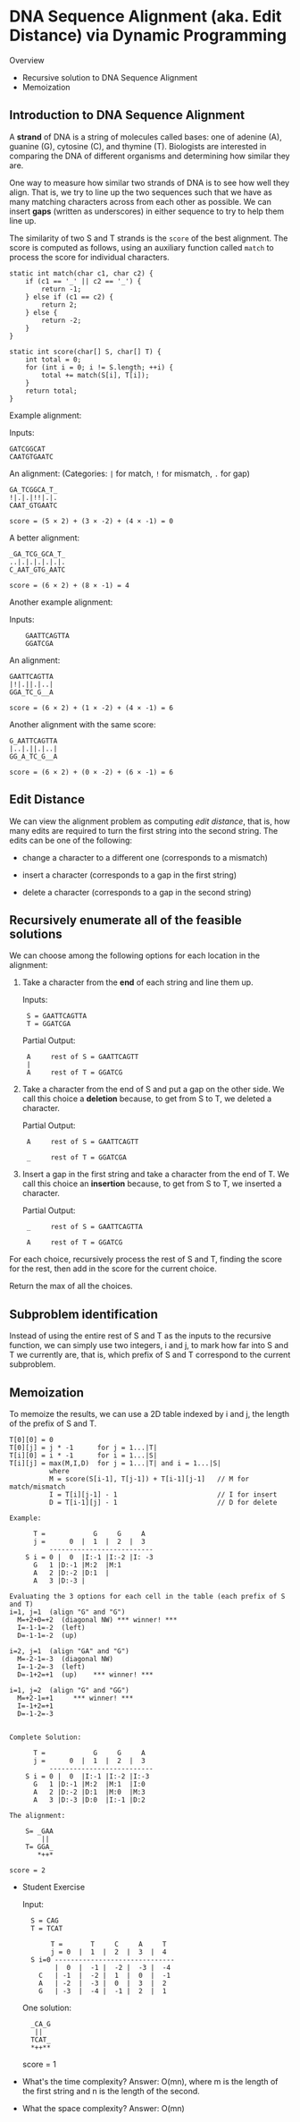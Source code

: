 # DNA Sequence Alignment (aka. Edit Distance) via Dynamic Programming

Overview

* Recursive solution to DNA Sequence Alignment
* Memoization

## Introduction to DNA Sequence Alignment

A **strand** of DNA is a string of molecules called bases: one of adenine
(A), guanine (G), cytosine (C), and thymine (T). Biologists are
interested in comparing the DNA of different organisms and determining
how similar they are.

One way to measure how similar two strands of DNA is to see how well
they align. That is, we try to line up the two sequences such that we
have as many matching characters across from each other as
possible. We can insert **gaps** (written as underscores) in either
sequence to try to help them line up.

The similarity of two S and T strands is the `score` of the best
alignment. The score is computed as follows, using an auxiliary
function called `match` to process the score for individual
characters.

	static int match(char c1, char c2) {
		if (c1 == '_' || c2 == '_') {
			return -1;
		} else if (c1 == c2) {
			return 2;
		} else {
			return -2;
		}
	}

	static int score(char[] S, char[] T) {
		int total = 0;
		for (int i = 0; i != S.length; ++i) {
			total += match(S[i], T[i]);
		}
		return total;
	}

Example alignment:

Inputs:

	GATCGGCAT
	CAATGTGAATC

An alignment: (Categories: `|` for match, `!` for mismatch, `.` for gap)

	GA_TCGGCA_T_
	!|.|.|!!|.|.
	CAAT_GTGAATC

    score = (5 × 2) + (3 × -2) + (4 × -1) = 0

A better alignment:

	_GA_TCG_GCA_T_
	..|.|.|.|.|.|.
	C_AAT_GTG_AATC

    score = (6 × 2) + (8 × -1) = 4

Another example alignment:
    
Inputs:

		GAATTCAGTTA
		GGATCGA

An alignment:

	GAATTCAGTTA
	|!|.||.|..|
	GGA_TC_G__A

	score = (6 × 2) + (1 × -2) + (4 × -1) = 6

Another alignment with the same score:

	G_AATTCAGTTA
	|..|.||.|..|
	GG_A_TC_G__A

	score = (6 × 2) + (0 × -2) + (6 × -1) = 6

## Edit Distance

We can view the alignment problem as computing *edit distance*,
that is, how many edits are required to turn the first string
into the second string. The edits can be one of the following:

* change a character to a different one (corresponds to a mismatch)

* insert a character (corresponds to a gap in the first string)

* delete a character (corresponds to a gap in the second string)


## Recursively enumerate all of the feasible solutions

We can choose among the following options for each location in the
alignment:
      
1. Take a character from the **end** of each string and line them up.

	Inputs:

		S = GAATTCAGTTA
		T = GGATCGA

	Partial Output:

		A     rest of S = GAATTCAGTT
		|
		A     rest of T = GGATCG

2. Take a character from the end of S and put a gap on the other side.
   We call this choice a **deletion** because, to get from S to T,
   we deleted a character.

	Partial Output:

		A     rest of S = GAATTCAGTT

		_     rest of T = GGATCGA

3. Insert a gap in the first string and take a character from
   the end of T.  We call this choice an **insertion** because,
   to get from S to T, we inserted a character.

	Partial Output:

		_     rest of S = GAATTCAGTTA

		A     rest of T = GGATCG


For each choice, recursively process the rest of S and T, finding the
score for the rest, then add in the score for the current choice.

Return the max of all the choices.

## Subproblem identification

Instead of using the entire rest of S and T as the inputs to the
recursive function, we can simply use two integers, i and j, to mark
how far into S and T we currently are, that is, which prefix of S and
T correspond to the current subproblem.

## Memoization 

To memoize the results, we can use a 2D table indexed by i and j, the
length of the prefix of S and T.

	T[0][0] = 0
	T[0][j] = j * -1      for j = 1...|T|
	T[i][0] = i * -1      for i = 1...|S|
	T[i][j] = max(M,I,D)  for j = 1...|T| and i = 1...|S|
			  where
			  M = score(S[i-1], T[j-1]) + T[i-1][j-1]   // M for match/mismatch
			  I = T[i][j-1] - 1                         // I for insert
			  D = T[i-1][j] - 1                         // D for delete

    Example:

          T =            G     G     A
          j =      0  |  1  |  2  |  3
              --------------------------
        S i = 0 |  0  |I:-1 |I:-2 |I: -3
          G   1 |D:-1 |M:2  |M:1
          A   2 |D:-2 |D:1  |
          A   3 |D:-3 | 

    Evaluating the 3 options for each cell in the table (each prefix of S and T)
	i=1, j=1  (align "G" and "G")
	  M=+2+0=+2  (diagonal NW) *** winner! ***
	  I=-1-1=-2  (left)
	  D=-1-1=-2  (up)

	i=2, j=1  (align "GA" and "G")
	  M=-2-1=-3  (diagonal NW)
	  I=-1-2=-3  (left)
	  D=-1+2=+1  (up)    *** winner! ***

	i=1, j=2  (align "G" and "GG")
	  M=+2-1=+1     *** winner! ***
	  I=-1+2=+1
	  D=-1-2=-3


    Complete Solution:

          T =            G     G     A
          j =      0  |  1  |  2  |  3
              --------------------------
        S i = 0 |  0  |I:-1 |I:-2 |I:-3
          G   1 |D:-1 |M:2  |M:1  |I:0
          A   2 |D:-2 |D:1  |M:0  |M:3
          A   3 |D:-3 |D:0  |I:-1 |D:2

    The alignment:

        S= _GAA
            ||
        T= GGA_
           *++*

    score = 2

* Student Exercise

    Input:

        S = CAG
        T = TCAT

             T =       T     C     A     T
             j = 0  |  1  |  2  |  3  |  4
        S i=0 ------------------------------
              |  0  |  -1 |  -2 |  -3 |  -4 
          C   | -1  |  -2 |  1  |  0  |  -1 
          A   | -2  |  -3 |  0  |  3  |  2
          G   | -3  |  -4 |  -1 |  2  |  1

    One solution:

        _CA_G
         ||
        TCAT_
        *++**

    score = 1

* What's the time complexity? Answer: O(mn), where m is the length
  of the first string and n is the length of the second.

* What the space complexity? Answer: O(mn)
